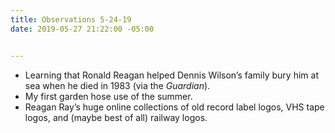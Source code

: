 ```yaml
---
title: Observations 5-24-19
date: 2019-05-27 21:22:00 -05:00


---
```


- Learning that Ronald Reagan helped Dennis Wilson’s family bury him at sea when he died in 1983 (via the *Guardian*).
- My first garden hose use of the summer.
- Reagan Ray’s huge online collections of old record label logos, VHS tape logos, and (maybe best of all) railway logos.